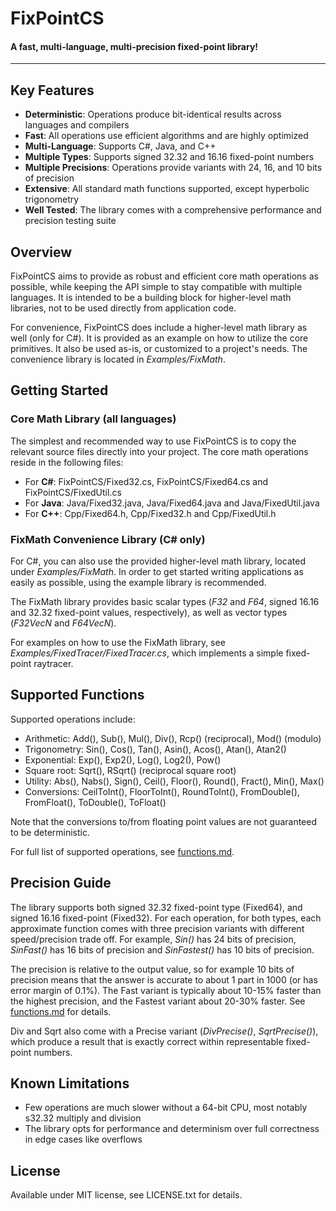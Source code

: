# FixPointCS

#### A fast, multi-language, multi-precision fixed-point library!

---

## Key Features

- **Deterministic**: Operations produce bit-identical results across languages and compilers
- **Fast**: All operations use efficient algorithms and are highly optimized
- **Multi-Language**: Supports C#, Java, and C++
- **Multiple Types**: Supports signed 32.32 and 16.16 fixed-point numbers
- **Multiple Precisions**: Operations provide variants with 24, 16, and 10 bits of precision
- **Extensive**: All standard math functions supported, except hyperbolic trigonometry
- **Well Tested**: The library comes with a comprehensive performance and precision testing suite

## Overview

FixPointCS aims to provide as robust and efficient core math operations as possible, while keeping
the API simple to stay compatible with multiple languages. It is intended to be a building block
for higher-level math libraries, not to be used directly from application code.

For convenience, FixPointCS does include a higher-level math library as well (only for C#). It is
provided as an example on how to utilize the core primitives. It also be used as-is, or customized
to a project's needs. The convenience library is located in *Examples/FixMath*.

## Getting Started

### Core Math Library (all languages)

The simplest and recommended way to use FixPointCS is to copy the relevant source files directly into
your project. The core math operations reside in the following files:
- For **C#**: FixPointCS/Fixed32.cs, FixPointCS/Fixed64.cs and FixPointCS/FixedUtil.cs
- For **Java**: Java/Fixed32.java, Java/Fixed64.java and Java/FixedUtil.java
- For **C++**: Cpp/Fixed64.h, Cpp/Fixed32.h and Cpp/FixedUtil.h

### FixMath Convenience Library (C# only)

For C#, you can also use the provided higher-level math library, located under *Examples/FixMath*. In
order to get started writing applications as easily as possible, using the example library is recommended.

The FixMath library provides basic scalar types (*F32* and *F64*, signed 16.16 and 32.32 fixed-point
values, respectively), as well as vector types (*F32VecN* and *F64VecN*).

For examples on how to use the FixMath library, see *Examples/FixedTracer/FixedTracer.cs*, which
implements a simple fixed-point raytracer.

## Supported Functions

Supported operations include:
- Arithmetic: Add(), Sub(), Mul(), Div(), Rcp() (reciprocal), Mod() (modulo)
- Trigonometry: Sin(), Cos(), Tan(), Asin(), Acos(), Atan(), Atan2()
- Exponential: Exp(), Exp2(), Log(), Log2(), Pow()
- Square root: Sqrt(), RSqrt() (reciprocal square root)
- Utility: Abs(), Nabs(), Sign(), Ceil(), Floor(), Round(), Fract(), Min(), Max()
- Conversions: CeilToInt(), FloorToInt(), RoundToInt(), FromDouble(), FromFloat(), ToDouble(), ToFloat()

Note that the conversions to/from floating point values are not guaranteed to be deterministic.

For full list of supported operations, see [functions.md](functions.md).

## Precision Guide

The library supports both signed 32.32 fixed-point type (Fixed64), and signed 16.16 fixed-point (Fixed32).
For each operation, for both types, each approximate function comes with three precision variants with
different speed/precision trade off. For example, *Sin()* has 24 bits of precision, *SinFast()* has 16
bits of precision and *SinFastest()* has 10 bits of precision.

The precision is relative to the output value, so for example 10 bits of precision means that the answer
is accurate to about 1 part in 1000 (or has error margin of 0.1%). The Fast variant is typically about
10-15% faster than the highest precision, and the Fastest variant about 20-30% faster. See
[functions.md](functions.md) for details.

Div and Sqrt also come with a Precise variant (*DivPrecise()*, *SqrtPrecise()*), which produce a result
that is exactly correct within representable fixed-point numbers.

## Known Limitations

- Few operations are much slower without a 64-bit CPU, most notably s32.32 multiply and division
- The library opts for performance and determinism over full correctness in edge cases like overflows

## License

Available under MIT license, see LICENSE.txt for details.
